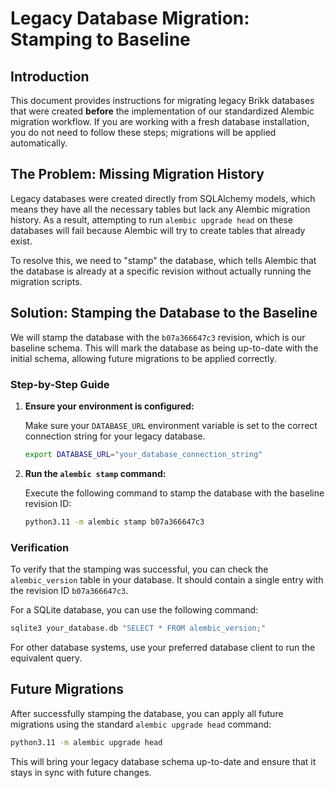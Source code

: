 # Legacy Database Migration: Stamping to Baseline

## Introduction

This document provides instructions for migrating legacy Brikk databases that were created **before** the
implementation of our standardized Alembic migration workflow. If you are working with a fresh database installation,
you do not need to follow these steps; migrations will be applied automatically.

## The Problem: Missing Migration History

Legacy databases were created directly from SQLAlchemy models, which means they have all the necessary tables but lack
any Alembic migration history. As a result, attempting to run `alembic upgrade head` on these databases will fail
because Alembic will try to create tables that already exist.

To resolve this, we need to "stamp" the database, which tells Alembic that the database is already at a specific
revision without actually running the migration scripts.

## Solution: Stamping the Database to the Baseline

We will stamp the database with the `b07a366647c3` revision, which is our baseline schema. This will mark the database
as being up-to-date with the initial schema, allowing future migrations to be applied correctly.

### Step-by-Step Guide

1. **Ensure your environment is configured:**

   Make sure your `DATABASE_URL` environment variable is set to the correct connection string for your legacy database.

   ```bash
   export DATABASE_URL="your_database_connection_string"
   ```

2. **Run the `alembic stamp` command:**

   Execute the following command to stamp the database with the baseline revision ID:

   ```bash
   python3.11 -m alembic stamp b07a366647c3
   ```

### Verification

To verify that the stamping was successful, you can check the `alembic_version` table in your database. It should
contain a single entry with the revision ID `b07a366647c3`.

For a SQLite database, you can use the following command:

```bash
sqlite3 your_database.db "SELECT * FROM alembic_version;"
```

For other database systems, use your preferred database client to run the equivalent query.

## Future Migrations

After successfully stamping the database, you can apply all future migrations using the standard
`alembic upgrade head` command:

```bash
python3.11 -m alembic upgrade head
```

This will bring your legacy database schema up-to-date and ensure that it stays in sync with future changes.
